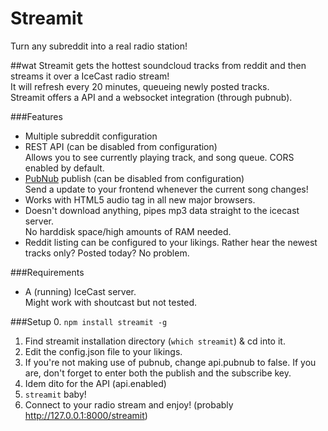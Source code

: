 # Streamit
Turn any subreddit into a real radio station!

##wat
Streamit gets the hottest soundcloud tracks from reddit and then streams it over a IceCast radio stream!  
It will refresh every 20 minutes, queueing newly posted tracks.  
Streamit offers a API and a websocket integration (through pubnub).


###Features
- Multiple subreddit configuration
- REST API (can be disabled from configuration)  
Allows you to see currently playing track, and song queue. CORS enabled by default.
- [PubNub](https://www.npmjs.com/package/pubnub) publish (can be disabled from configuration)  
Send a update to your frontend whenever the current song changes!  
- Works with HTML5 audio tag in all new major browsers.  
- Doesn't download anything, pipes mp3 data straight to the icecast server.  
No harddisk space/high amounts of RAM needed.
- Reddit listing can be configured to your likings. Rather hear the newest tracks only? Posted today? No problem.

###Requirements
- A (running) IceCast server.  
Might work with shoutcast but not tested.

###Setup
0. `npm install streamit -g`
1. Find streamit installation directory (`which streamit`) & cd into it.
2. Edit the config.json file to your likings.
2. If you're not making use of pubnub, change api.pubnub to false.
If you are, don't forget to enter both the publish and the subscribe key.
3. Idem dito for the API (api.enabled)
4. `streamit` baby!
5. Connect to your radio stream and enjoy! (probably http://127.0.0.1:8000/streamit)
